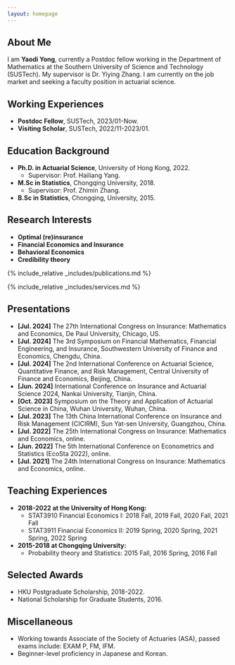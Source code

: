 ```yaml
---
layout: homepage
---
```


## About Me

I am **Yaodi Yong**, currently a Postdoc fellow working in the Department of Mathematics at the Southern University of Science and Technology (SUSTech). My supervisor is Dr. Yiying Zhang. I am currently on the job market and seeking a faculty position in actuarial science.

## Working Experiences
- **Postdoc Fellow**, SUSTech, 2023/01-Now.
- **Visiting Scholar**, SUSTech, 2022/11-2023/01.

## Education Background
- **Ph.D. in Actuarial Science**, University of Hong Kong, 2022.
  - Supervisor: Prof. Hailiang Yang.
- **M.Sc in Statistics**, Chongqing University, 2018.
  - Supervisor: Prof. Zhimin Zhang.
- **B.Sc in Statistics**, Chongqing, University, 2015.  

## Research Interests
- **Optimal (re)insurance**
- **Financial Economics and Insurance**
- **Behavioral Economics**
- **Credibility theory**

{% include_relative _includes/publications.md %}

{% include_relative _includes/services.md %}

## Presentations

- **[Jul. 2024]** The 27th International Congress on Insurance: Mathematics and Economics, De Paul University, Chicago, US.
- **[Jul. 2024]** The 3rd Symposium on Financial Mathematics, Financial Engineering, and Insurance, Southwestern University of Finance and Economics, Chengdu, China.
- **[Jul. 2024]** The 2nd International Conference on Actuarial Science, Quantitative Finance, and Risk Management, Central University of Finance and Economics, Beijing, China.
- **[Jun. 2024]** International Conference on Insurance and Actuarial Science 2024, Nankai University, Tianjin, China.
- **[Oct. 2023]** Symposium on the Theory and Application of Actuarial Science in China, Wuhan University, Wuhan, China.
- **[Jul. 2023]** The 13th China International Conference on Insurance and Risk Management (CICIRM), Sun Yat-sen University, Guangzhou, China.
- **[Jul. 2022]** The 25th International Congress on Insurance: Mathematics and Economics, online.
- **[Jun. 2022]** The 5th International Conference on Econometrics and Statistics (EcoSta 2022), online.
- **[Jul. 2021]** The 24th International Congress on Insurance: Mathematics and Economics, online.


## Teaching Experiences
- **2018-2022 at the University of Hong Kong:**
  - STAT3910 Financial Economics I: 2018 Fall, 2019 Fall, 2020 Fall, 2021 Fall
  - STAT3911 Financial Economics II: 2019 Spring, 2020 Spring, 2021 Spring, 2022 Spring
- **2015-2018 at Chongqing University:**
  - Probability theory and Statistics: 2015 Fall, 2016 Spring, 2016 Fall

## Selected Awards
- HKU Postgraduate Scholarship, 2018-2022.
- National Scholarship for Graduate Students, 2016.

## Miscellaneous
- Working towards Associate of the Society of Actuaries (ASA), passed exams include:
  EXAM P, FM, IFM.
- Beginner-level proficiency in Japanese and Korean.
